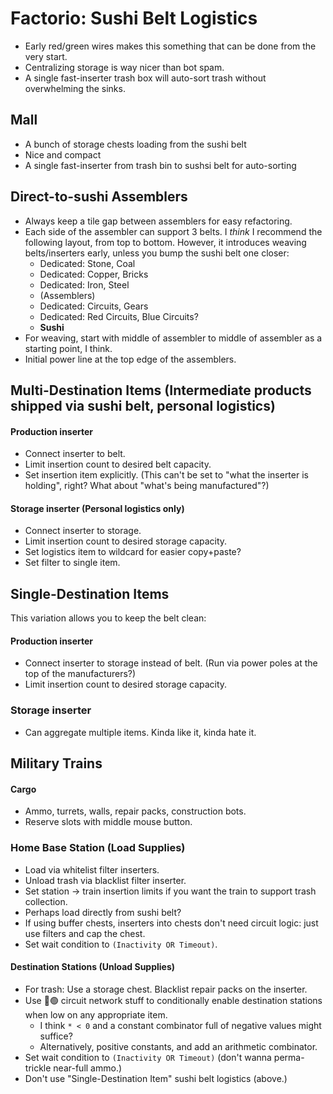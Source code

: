 # Factorio: Sushi Belt Logistics

-   Early red/green wires makes this something that can be done from the very start.
-   Centralizing storage is way nicer than bot spam.
-   A single fast-inserter trash box will auto-sort trash without overwhelming the sinks.


## Mall

-   A bunch of storage chests loading from the sushi belt
-   Nice and compact
-   A single fast-inserter from trash bin to sushsi belt for auto-sorting


## Direct-to-sushi Assemblers

-   Always keep a tile gap between assemblers for easy refactoring.
-   Each side of the assembler can support 3 belts.
    I *think* I recommend the following layout, from top to bottom.
    However, it introduces weaving belts/inserters early, unless you bump the sushi belt one closer:
    -   Dedicated: Stone, Coal
    -   Dedicated: Copper, Bricks
    -   Dedicated: Iron, Steel
    -   (Assemblers)
    -   Dedicated: Circuits, Gears
    -   Dedicated: Red Circuits, Blue Circuits?
    -   **Sushi**
-   For weaving, start with middle of assembler to middle of assembler as a starting point, I think.
-   Initial power line at the top edge of the assemblers.



## Multi-Destination Items (Intermediate products shipped via sushi belt, personal logistics)

#### Production inserter

-   Connect inserter to belt.
-   Limit insertion count to desired belt capacity.
-   Set insertion item explicitly.  (This can't be set to "what the inserter is holding", right?  What about "what's being manufactured"?)

#### Storage inserter (Personal logistics only)

-   Connect inserter to storage.
-   Limit insertion count to desired storage capacity.
-   Set logistics item to wildcard for easier copy+paste?
-   Set filter to single item.



## Single-Destination Items

This variation allows you to keep the belt clean:

#### Production inserter

-   Connect inserter to storage instead of belt.  (Run via power poles at the top of the manufacturers?)
-   Limit insertion count to desired storage capacity.

### Storage inserter

-   Can aggregate multiple items.  Kinda like it, kinda hate it.



## Military Trains

#### Cargo

-   Ammo, turrets, walls, repair packs, construction bots.
-   Reserve slots with middle mouse button.

### Home Base Station (Load Supplies)

-   Load via whitelist filter inserters.
-   Unload trash via blacklist filter inserter.
-   Set station → train insertion limits if you want the train to support trash collection.
-   Perhaps load directly from sushi belt?
-   If using buffer chests, inserters into chests don't need circuit logic: just use filters and cap the chest.
-   Set wait condition to `(Inactivity OR Timeout)`.

#### Destination Stations (Unload Supplies)

-   For trash:  Use a storage chest.  Blacklist repair packs on the inserter.
-   Use 🔴🟢 circuit network stuff to conditionally enable destination stations when low on any appropriate item.
    -   I think `* < 0` and a constant combinator full of negative values might suffice?
    -   Alternatively, positive constants, and add an arithmetic combinator.
-   Set wait condition to `(Inactivity OR Timeout)` (don't wanna perma-trickle near-full ammo.)
-   Don't use "Single-Destination Item" sushi belt logistics (above.)
